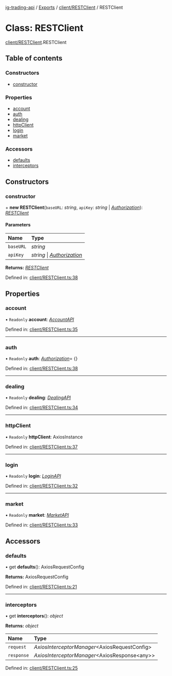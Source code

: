 [ig-trading-api](../README.md) / [Exports](../modules.md) / [client/RESTClient](../modules/client_restclient.md) / RESTClient

# Class: RESTClient

[client/RESTClient](../modules/client_restclient.md).RESTClient

## Table of contents

### Constructors

- [constructor](client_restclient.restclient.md#constructor)

### Properties

- [account](client_restclient.restclient.md#account)
- [auth](client_restclient.restclient.md#auth)
- [dealing](client_restclient.restclient.md#dealing)
- [httpClient](client_restclient.restclient.md#httpclient)
- [login](client_restclient.restclient.md#login)
- [market](client_restclient.restclient.md#market)

### Accessors

- [defaults](client_restclient.restclient.md#defaults)
- [interceptors](client_restclient.restclient.md#interceptors)

## Constructors

### constructor

\+ **new RESTClient**(`baseURL`: _string_, `apiKey`: _string_ \| [_Authorization_](../interfaces/client_restclient.authorization.md)): [_RESTClient_](client_restclient.restclient.md)

#### Parameters

| Name      | Type                                                                            |
| :-------- | :------------------------------------------------------------------------------ |
| `baseURL` | _string_                                                                        |
| `apiKey`  | _string_ \| [_Authorization_](../interfaces/client_restclient.authorization.md) |

**Returns:** [_RESTClient_](client_restclient.restclient.md)

Defined in: [client/RESTClient.ts:38](https://github.com/bennycode/ig-trading-api/blob/12afeb1/src/client/RESTClient.ts#L38)

## Properties

### account

• `Readonly` **account**: [_AccountAPI_](account_accountapi.accountapi.md)

Defined in: [client/RESTClient.ts:35](https://github.com/bennycode/ig-trading-api/blob/12afeb1/src/client/RESTClient.ts#L35)

---

### auth

• `Readonly` **auth**: [_Authorization_](../interfaces/client_restclient.authorization.md)= {}

Defined in: [client/RESTClient.ts:38](https://github.com/bennycode/ig-trading-api/blob/12afeb1/src/client/RESTClient.ts#L38)

---

### dealing

• `Readonly` **dealing**: [_DealingAPI_](dealing_dealingapi.dealingapi.md)

Defined in: [client/RESTClient.ts:34](https://github.com/bennycode/ig-trading-api/blob/12afeb1/src/client/RESTClient.ts#L34)

---

### httpClient

• `Readonly` **httpClient**: AxiosInstance

Defined in: [client/RESTClient.ts:37](https://github.com/bennycode/ig-trading-api/blob/12afeb1/src/client/RESTClient.ts#L37)

---

### login

• `Readonly` **login**: [_LoginAPI_](login_loginapi.loginapi.md)

Defined in: [client/RESTClient.ts:32](https://github.com/bennycode/ig-trading-api/blob/12afeb1/src/client/RESTClient.ts#L32)

---

### market

• `Readonly` **market**: [_MarketAPI_](market_marketapi.marketapi.md)

Defined in: [client/RESTClient.ts:33](https://github.com/bennycode/ig-trading-api/blob/12afeb1/src/client/RESTClient.ts#L33)

## Accessors

### defaults

• get **defaults**(): AxiosRequestConfig

**Returns:** AxiosRequestConfig

Defined in: [client/RESTClient.ts:21](https://github.com/bennycode/ig-trading-api/blob/12afeb1/src/client/RESTClient.ts#L21)

---

### interceptors

• get **interceptors**(): _object_

**Returns:** _object_

| Name       | Type                                            |
| :--------- | :---------------------------------------------- |
| `request`  | _AxiosInterceptorManager_<AxiosRequestConfig\>  |
| `response` | _AxiosInterceptorManager_<AxiosResponse<any\>\> |

Defined in: [client/RESTClient.ts:25](https://github.com/bennycode/ig-trading-api/blob/12afeb1/src/client/RESTClient.ts#L25)
